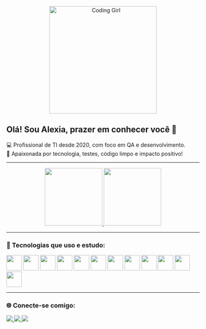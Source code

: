 <p align="center">
  <img src="https://media.giphy.com/media/qgQUggAC3Pfv687qPC/giphy.gif" width="280px" alt="Coding Girl">
</p>

## Olá! Sou Alexia, prazer em conhecer você 🤍

💻 Profissional de TI desde 2020, com foco em QA e desenvolvimento.  
🎯 Apaixonada por tecnologia, testes, código limpo e impacto positivo!

---

<div align="center">
 <a href="https://github.com/alexialberiz">
 <img height="150em" src="https://github-readme-stats.vercel.app/api?username=alexialberiz&show_icons=true&theme=midnight-purple&include_all_commits=true&count_private=true">
 <img height="150em" src="https://github-readme-stats.vercel.app/api/top-langs/?username=alexialberiz&layout=compact&langs_count=7&theme=midnight-purple">
</a>
</div>

---

### 🚀 Tecnologias que uso e estudo:

<div style="display: inline_block">
  <img height="40" src="https://cdn.jsdelivr.net/gh/devicons/devicon/icons/html5/html5-original.svg">
  <img height="40" src="https://cdn.jsdelivr.net/gh/devicons/devicon/icons/css3/css3-original.svg">
  <img height="40" src="https://cdn.jsdelivr.net/gh/devicons/devicon/icons/javascript/javascript-original.svg">
  <img height="40" src="https://cdn.jsdelivr.net/gh/devicons/devicon/icons/kotlin/kotlin-original.svg">
  <img height="40" src="https://cdn.jsdelivr.net/gh/devicons/devicon/icons/mysql/mysql-original.svg">
  <img height="40" src="https://cdn.jsdelivr.net/gh/devicons/devicon/icons/mongodb/mongodb-original.svg">
  <img height="40" src="https://cdn.jsdelivr.net/gh/devicons/devicon/icons/bootstrap/bootstrap-original.svg">
  <img height="40" src="https://cdn.jsdelivr.net/gh/devicons/devicon/icons/ionic/ionic-original.svg">
  <img height="40" src="https://cdn.jsdelivr.net/gh/devicons/devicon/icons/playwright/playwright-original.svg">
  <img height="40" src="https://cdn.jsdelivr.net/gh/devicons/devicon/icons/cypress/cypress-original.svg">
  <img height="40" src="https://cdn.jsdelivr.net/gh/devicons/devicon/icons/jira/jira-original-wordmark.svg">
  <img height="40" src="https://cdn.jsdelivr.net/gh/devicons/devicon/icons/figma/figma-original.svg">
</div>

---

### 🌐 Conecte-se comigo:

<div> 
  <a href="https://instagram.com/alexialberiz" target="_blank">
    <img src="https://img.shields.io/badge/-Instagram-%23E4405F?style=for-the-badge&logo=instagram&logoColor=white">
  </a>
  <a href = "mailto:alexiaalberiz17@gmail.com" target="_blank">
    <img src="https://img.shields.io/badge/-Gmail-%23333?style=for-the-badge&logo=gmail&logoColor=white">
  </a>
  <a href="https://www.linkedin.com/in/alexia-alberiz/" target="_blank">
    <img src="https://img.shields.io/badge/-LinkedIn-%230077B5?style=for-the-badge&logo=linkedin&logoColor=white">
  </a>   
</div>
